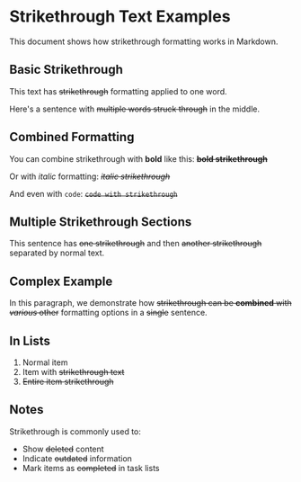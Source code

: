 # Strikethrough Text Examples

This document shows how strikethrough formatting works in Markdown.

## Basic Strikethrough

This text has ~~strikethrough~~ formatting applied to one word.

Here's a sentence with ~~multiple words struck through~~ in the middle.

## Combined Formatting

You can combine strikethrough with **bold** like this: ~~**bold strikethrough**~~

Or with *italic* formatting: ~~*italic strikethrough*~~

And even with `code`: ~~`code with strikethrough`~~

## Multiple Strikethrough Sections

This sentence has ~~one strikethrough~~ and then ~~another strikethrough~~ separated by normal text.

## Complex Example

In this paragraph, we demonstrate how ~~strikethrough can be **combined** with *various* other~~ formatting options in a ~~single~~ sentence.

## In Lists

1. Normal item
2. Item with ~~strikethrough text~~
3. ~~Entire item strikethrough~~

## Notes

Strikethrough is commonly used to:
- Show ~~deleted~~ content
- Indicate ~~outdated~~ information
- Mark items as ~~completed~~ in task lists

